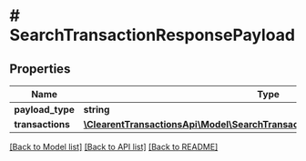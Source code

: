 # # SearchTransactionResponsePayload

## Properties

Name | Type | Description | Notes
------------ | ------------- | ------------- | -------------
**payload_type** | **string** |  | [optional]
**transactions** | [**\ClearentTransactionsApi\Model\SearchTransactionResponsePayloadTransactions**](SearchTransactionResponsePayloadTransactions.md) |  | [optional]

[[Back to Model list]](../../README.md#models) [[Back to API list]](../../README.md#endpoints) [[Back to README]](../../README.md)
